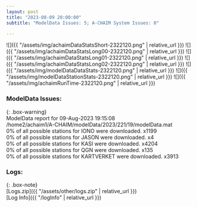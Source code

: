 ```yaml
---
layout: post
title: "2023-08-09 20:00:00"
subtitle: "ModelData Issues: 5; A-CHAIM System Issues: 0"

---
```


![]({{ "/assets/img/achaimDataStatsShort-2322120.png" | relative_url }})
![]({{ "/assets/img/achaimDataStatsLong00-2322120.png" | relative_url }})
![]({{ "/assets/img/achaimDataStatsLong01-2322120.png" | relative_url }})
![]({{ "/assets/img/achaimDataStatsLong02-2322120.png" | relative_url }})
![]({{ "/assets/img/modelDataDataStats-2322120.png" | relative_url }})
![]({{ "/assets/img/modelDataStationStats-2322120.png" | relative_url }})
![]({{ "/assets/img/achaimRunTime-2322120.png" | relative_url }})


### ModelData Issues:  
  
{: .box-warning}  
 ModelData report for 09-Aug-2023 19:15:08   
 /home2/achaim1/A-CHAIM/modelData/2023/221/19/modelData.mat   
 0% of all possible stations for IONO were downloaded. x1199   
 0% of all possible stations for JASON were downloaded. x4   
 0% of all possible stations for KASI were downloaded. x4204   
 0% of all possible stations for QGN were downloaded. x135   
 0% of all possible stations for KARTVERKET were downloaded. x3913   
  


### Logs:  
  
{: .box-note}  
[Logs.zip]({{ "/assets/other/logs.zip" | relative_url }})  
[Log Info]({{ "/logInfo" | relative_url }})  
